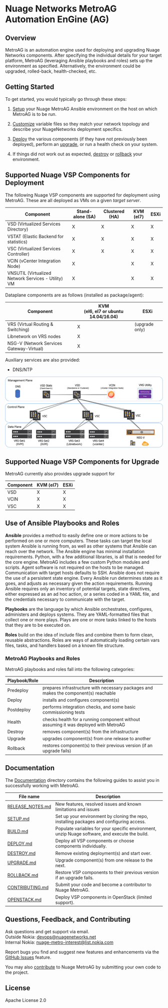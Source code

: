 # Nuage Networks MetroAG Automation EnGine (AG)
## Overview
MetroAG is an automation engine used for deploying and upgrading Nuage Networks components. 
After specifying the individual details for your target platform, MetroAG (leveraging Ansible playbooks and roles) sets up the environment as specified. Alternatively, the environment could be upgraded, rolled-back, health-checked, etc.

## Getting Started

To get started, you would typically go through these steps:

1. [Setup](Documentation/SETUP.md) your Nuage MetroAG Ansible environment on the host on which MetroAG is to be run.

2. [Customize](Documentation/BUILD.md) variable files so they match your network topology and describe your NuageNetworks deployment specifics.

3. [Deploy](Documentation/DEPLOY.md) the various components (if they have not previously been deployed), perform an [upgrade](Documentation/UPGRADE.md), or run a health check on your system.

4. If things did not work out as expected, [destroy](Documentation/DESTROY.md) or [rollback](Documentation/ROLLBACK.md) your environment.

## Supported Nuage VSP Components for Deployment
The following Nuage VSP components are supported for deployment using MetroAG. These are all deployed as VMs on a given _target server_.


Component | Stand-alone (SA) | Clustered (HA) | KVM (el7) | ESXi 
------- | ---------------- | -------------- | --- | --- 
VSD (Virtualized Services Directory) | X | X | X | X
VSTAT (Elastic Backend for statistics)  | X | X | X | X
VSC (Virtualized Services Controller) | X | X | X | X
VCIN (vCenter Integration Node) | X |  | X | X
VNSUTIL (Virtualized Network Services - Utility) VM | X |  | X | X

Dataplane components are as follows (installed as package/agent):

Component |  KVM <br>(el6, el7 or ubuntu 14.04/16.04) | ESXi
--------- | ---- | -------
VRS (Virtual Routing & Switching) | X | (upgrade only)
Libnetwork on VRS nodes  | X | 
NSG-V (Network Services Gateway-Virtual) |  X |

Auxiliary services are also provided:
* DNS/NTP

![topology](topology.png)

## Supported Nuage VSP Components for Upgrade

MetroAG currently also provides upgrade support for

Component | KVM (el7) | ESXi
------- | --- | --- 
VSD | X | X
VCIN | X | X
VSC |X | X

## Use of Ansible Playbooks and Roles  
**Ansible** provides a method to easily define one or more actions to be performed on one or more computers. These tasks can target the local system Ansible is running from, as well as other systems that Ansible can reach over the network. The Ansible engine has minimal installation requirements. Python, with a few additional libraries, is all that is needed for the core engine. MetroAG includes a few custom Python modules and scripts. Agent software is not required on the hosts to be managed. Communication with target hosts defaults to SSH. Ansible does not require the use of a persistent state engine. Every Ansible run determines state as it goes, and adjusts as necessary given the action requirements. Running Ansible requires only an inventory of potential targets, state directives, either expressed as an ad hoc action, or a series coded in a YAML file, and the credentials necessary to communicate with the target.

**Playbooks** are the language by which Ansible orchestrates, configures, administers and deploys systems. They are YAML-formatted files that collect one or more plays. Plays are one or more tasks linked to the hosts that they are to be executed on. 

**Roles** build on the idea of include files and combine them to form clean, reusable abstractions. Roles are ways of automatically loading certain vars files, tasks, and handlers based on a known file structure.

### MetroAG Playbooks and Roles
MetroAG playbooks and roles fall into the following categories:   

Playbook/Role | Description |
------------- | ----------- |
Predeploy | prepares infrastructure with necessary packages and makes the component(s) reachable |
Deploy | installs and configures component(s) |
Postdeploy | performs integration checks, and some basic commissioning tests |
Health | checks health for a running component without assuming it was deployed with MetroAG |
Destroy | removes component(s) from the infrastructure |
Upgrade | upgrades component(s) from one release to another |
Rollback | restores component(s) to their previous version (if an upgrade fails) |

## Documentation
The [Documentation](Documentation/) directory contains the following guides to assist you in successfully working with MetroAG.

File name | Description
--------- | --------
[RELEASE_NOTES.md](Documentation/RELEASE_NOTES.md) | New features, resolved issues and known limitations and issues
[SETUP.md](Documentation/SETUP.md) | Set up your environment by cloning the repo, installing packages and configuring access.
[BUILD.md](Documentation/BUILD.md) | Populate variables for your specific environment, unzip Nuage software, and execute the build.
[DEPLOY.md](Documentation/DEPLOY.md) | Deploy all VSP components or choose components individually.
[DESTROY.md](Documentation/DESTROY.md) | Remove existing deployment(s) and start over.
[UPGRADE.md](Documentation/UPGRADE.md) | Upgrade component(s) from one release to the next.
[ROLLBACK.md](Documentation/ROLLBACK.md) | Restore VSP components to their previous version if an upgrade fails.
[CONTRIBUTING.md](Documentation/CONTRIBUTING.md) | Submit your code and become a contributor to Nuage MetroAG.
[OPENSTACK.md](Documentation/OPENSTACK.md) | Deploy VSP components in OpenStack (limited support).


## Questions, Feedback, and Contributing
Ask questions and get support via email.  
  Outside Nokia: [devops@nuagenetworks.net](mailto:deveops@nuagenetworks.net "send email to nuage-metro project")  
  Internal Nokia: [nuage-metro-interest@list.nokia.com](mailto:nuage-metro-interest@list.nokia.com "send email to nuage-metro project")

Report bugs you find and suggest new features and enhancements via the [GitHub Issues](https://github.com/nuagenetworks/nuage-metro/issues "nuage-metro issues") feature.

You may also [contribute](CONTRIBUTING.MD) to Nuage MetroAG by submitting your own code to the project.
 
## License
Apache License 2.0
